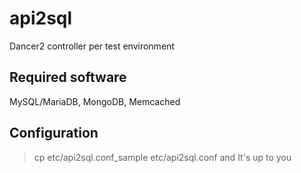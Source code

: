 # api2sql

Dancer2 controller per test environment

## Required software

MySQL/MariaDB, MongoDB, Memcached

## Configuration
> cp etc/api2sql.conf_sample etc/api2sql.conf
and It's up to you
